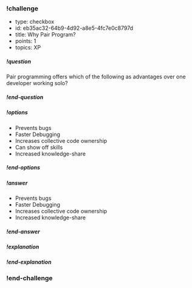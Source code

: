 ### !challenge
* type: checkbox
* id: eb35ac32-64b9-4d92-a8e5-4fc7e0c8797d
* title: Why Pair Program?
* points: 1
* topics: XP

##### !question

Pair programming offers which of the following as advantages over one developer working solo?

##### !end-question

##### !options

* Prevents bugs
* Faster Debugging
* Increases collective code ownership
* Can show off skills
* Increased knowledge-share

##### !end-options

##### !answer

* Prevents bugs
* Faster Debugging
* Increases collective code ownership
* Increased knowledge-share

##### !end-answer

##### !explanation

##### !end-explanation

### !end-challenge